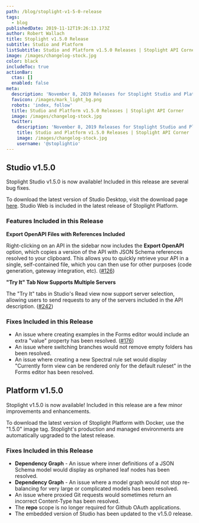 ```yaml
---
path: /blog/stoplight-v1-5-0-release
tags:
  - blog
publishedDate: 2019-11-12T19:26:13.173Z
author: Robert Wallach
title: Stoplight v1.5.0 Release
subtitle: Studio and Platform
listSubtitle: Studio and Platform v1.5.0 Releases | Stoplight API Corner
image: /images/changelog-stock.jpg
color: black
includeToc: true
actionBar:
  ctas: []
  enabled: false
meta:
  description: 'November 8, 2019 Releases for Stoplight Studio and Platform'
  favicon: /images/mark_light_bg.png
  robots: 'index, follow'
  title: Studio and Platform v1.5.0 Releases | Stoplight API Corner
  image: /images/changelog-stock.jpg
  twitter:
    description: 'November 8, 2019 Releases for Stoplight Studio and Platform'
    title: Studio and Platform v1.5.0 Releases | Stoplight API Corner
    image: /images/changelog-stock.jpg
    username: '@stoplightio'
---
```

## Studio v1.5.0

Stoplight Studio v1.5.0 is now available! Included in this release are several bug fixes. 

To download the latest version of Studio Desktop, visit the download page [here](https://github.com/stoplightio/studio/releases). Studio Web is included in the latest release of Stoplight Platform.

### Features Included in this Release

**Export OpenAPI Files with References Included**

Right-clicking on an API in the sidebar now includes the **Export OpenAPI** option, which copies a version of the API with JSON Schema references resolved to your clipboard. This allows you to quickly retrieve your API in a single, self-contained file, which you can then use for other purposes (code generation, gateway integration, etc). ([\#126](https://github.com/stoplightio/studio/issues/126))

**"Try It" Tab Now Supports Multiple Servers**

The "Try It" tabs in Studio's Read view now support server selection, allowing users to send requests to any of the servers included in the API description. ([\#242](https://github.com/stoplightio/studio/issues/242))

### Fixes Included in this Release

* An issue where creating examples in the Forms editor would include an extra "value" property has been resolved. ([\#176](https://github.com/stoplightio/studio/issues/176))
* An issue where switching branches would not remove empty folders has been resolved.
* An issue where creating a new Spectral rule set would display "Currently form view can be rendered only for the default ruleset" in the Forms editor has been resolved.

## Platform v1.5.0

Stoplight v1.5.0 is now available! Included in this release are a few minor improvements and enhancements. 

To download the latest version of Stoplight Platform with Docker, use the "1.5.0" image tag. Stoplight's production and managed environments are automatically upgraded to the latest release.

### Fixes Included in this Release

* **Dependency Graph** - An issue where inner definitions of a JSON Schema model would display as orphaned leaf nodes has been resolved.
* **Dependency Graph** - An issue where a model graph would not stop re-balancing for very large or complicated models has been resolved.
* An issue where proxied Git requests would sometimes return an incorrect Content-Type has been resolved.
* The **repo** scope is no longer required for Github OAuth applications.
* The embedded version of Studio has been updated to the v1.5.0 release.
